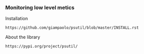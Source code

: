 
### Monitoring low level metics


Installation
```
https://github.com/giampaolo/psutil/blob/master/INSTALL.rst
```


About the library
```
https://pypi.org/project/psutil/
```

